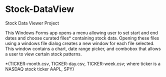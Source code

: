 # Stock-DataView
Stock Data Viewer Project


This Windows Forms app opens a menu allowing user to set start and end dates and choose curated files* containing 
stock data. Opening these files using a windows file dialog creates a new window for each file selected. This window 
contains a chart, date range picker, and combobox that allows a user to view certain stock patterns. 


*(TICKER-month.csv, TICKER-day.csv, TICKER-week.csv; where ticker is a NASDAQ stock ticker AAPL, SPY)
